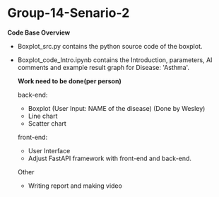 # Group-14-Senario-2

**Code Base Overview**
- Boxplot_src.py contains the python source code of the boxplot.
- Boxplot_code_Intro.ipynb contains the Introduction, parameters, AI comments and example result graph for Disease: 'Asthma'.

  **Work need to be done(per person)**

  back-end:
  - Boxplot (User Input: NAME of the disease) (Done by Wesley) 
  - Line chart
  - Scatter chart

  front-end:
  - User Interface
  - Adjust FastAPI framework with front-end and back-end.

  Other
  - Writing report and making video
